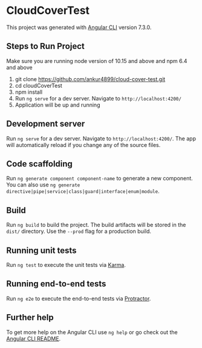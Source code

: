 # CloudCoverTest

This project was generated with [Angular CLI](https://github.com/angular/angular-cli) version 7.3.0.

## Steps to Run Project

Make sure you are running node version of 10.15 and above and npm 6.4 and above

1. git clone https://github.com/ankur4899/cloud-cover-test.git
2. cd cloudCoverTest
3. npm install
4. Run `ng serve` for a dev server. Navigate to `http://localhost:4200/`
5. Application will be up and running

## Development server

Run `ng serve` for a dev server. Navigate to `http://localhost:4200/`. The app will automatically reload if you change any of the source files.

## Code scaffolding

Run `ng generate component component-name` to generate a new component. You can also use `ng generate directive|pipe|service|class|guard|interface|enum|module`.

## Build

Run `ng build` to build the project. The build artifacts will be stored in the `dist/` directory. Use the `--prod` flag for a production build.

## Running unit tests

Run `ng test` to execute the unit tests via [Karma](https://karma-runner.github.io).

## Running end-to-end tests

Run `ng e2e` to execute the end-to-end tests via [Protractor](http://www.protractortest.org/).

## Further help

To get more help on the Angular CLI use `ng help` or go check out the [Angular CLI README](https://github.com/angular/angular-cli/blob/master/README.md).
